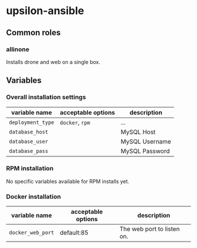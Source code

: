 # upsilon-ansible

## Common roles

### allinone

Installs drone and web on a single box.

## Variables

### Overall installation settings

| variable name | acceptable options | description |
| --- | --- | --- |
| `deployment_type` | `docker`, `rpm` | ... |
| `database_host` |  | MySQL Host |
| `database_user` |  | MySQL Username |
| `database_pass` |  | MySQL Password |

### RPM installation

No specific variables available for RPM installs yet.

### Docker installation

| variable name | acceptable options | description |
| --- | --- | --- |
| `docker_web_port` | default:85 | The web port to listen on. |
